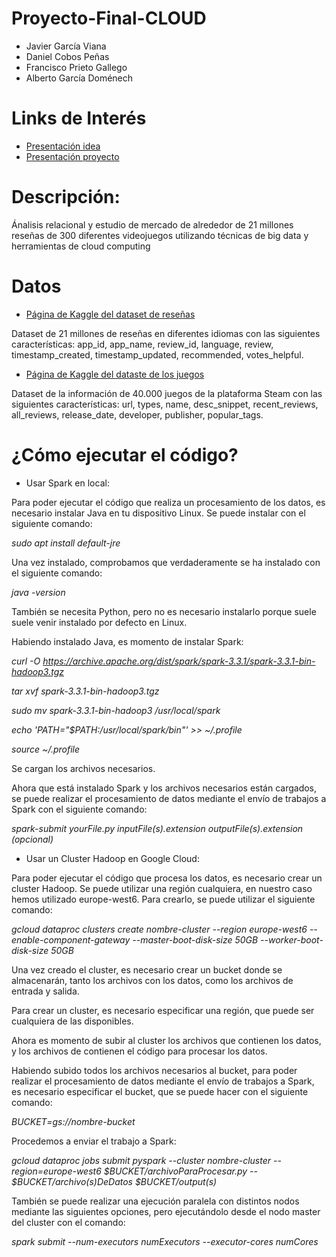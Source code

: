# Proyecto-Final-CLOUD
* Javier García Viana
* Daniel Cobos Peñas
* Francisco Prieto Gallego
* Alberto García Doménech

# Links de Interés
* [Presentación idea](https://docs.google.com/presentation/d/1bndRXzmOWwVLmoXwjcvGRPQskVZk58VQPU7JXqMCTfA/edit?usp=sharing)
* [Presentación proyecto](https://docs.google.com/presentation/d/1aw33uY-hWUdKajTlh4gqRxzWQbkhSbJq-773M9P2hH8/edit?usp=sharing)

# Descripción:
Ánalisis relacional y estudio de mercado de alrededor de 21 millones reseñas de 300 diferentes videojuegos utilizando técnicas de big data y herramientas de cloud computing

# Datos
* [Página de Kaggle del dataset de reseñas](https://www.kaggle.com/datasets/najzeko/steam-reviews-2021)

Dataset de 21 millones de reseñas en  diferentes idiomas con las siguientes características: app_id, app_name, review_id, language, review, timestamp_created, timestamp_updated, recommended, votes_helpful.

* [Página de Kaggle del dataste de los juegos](https://www.kaggle.com/datasets/trolukovich/steam-games-complete-dataset)

Dataset de la información de 40.000 juegos de la plataforma Steam con las siguientes características: url, types, name, desc_snippet, recent_reviews, all_reviews, release_date, developer, publisher, popular_tags.

# ¿Cómo ejecutar el código?
* Usar Spark en local:

Para poder ejecutar el código que realiza un procesamiento de los datos, es necesario instalar Java en tu dispositivo Linux. Se puede instalar con el siguiente comando:

  *sudo apt install default-jre*
  
Una vez instalado, comprobamos que verdaderamente se ha instalado con el siguiente comando:

  *java -version*
  
También se necesita Python, pero no es necesario instalarlo porque suele suele venir instalado por defecto en Linux.

Habiendo instalado Java, es momento de instalar Spark:

  *curl -O https://archive.apache.org/dist/spark/spark-3.3.1/spark-3.3.1-bin-hadoop3.tgz*
  
  *tar xvf spark-3.3.1-bin-hadoop3.tgz*
  
  *sudo mv spark-3.3.1-bin-hadoop3 /usr/local/spark*
  
  *echo 'PATH="$PATH:/usr/local/spark/bin"' >> ~/.profile*
  
  *source ~/.profile*
  
Se cargan los archivos necesarios.

Ahora que está instalado Spark y los archivos necesarios están cargados, se puede realizar el procesamiento de datos mediante el envío de trabajos a Spark con el siguiente comando:

  *spark-submit yourFile.py inputFile(s).extension outputFile(s).extension (opcional)*
  
* Usar un Cluster Hadoop en Google Cloud:

Para poder ejecutar el código que procesa los datos, es necesario crear un cluster Hadoop. Se puede utilizar una región cualquiera, en nuestro caso hemos utilizado europe-west6. Para crearlo, se puede utilizar el siguiente comando:

  *gcloud dataproc clusters create nombre-cluster --region europe-west6 --enable-component-gateway --master-boot-disk-size 50GB --worker-boot-disk-size 50GB*
  
Una vez creado el cluster, es necesario crear un bucket donde se almacenarán, tanto los archivos con los datos, como los archivos de entrada y salida.

Para crear un cluster, es necesario especificar una región, que puede ser cualquiera de las disponibles.

Ahora es momento de subir al cluster los archivos que contienen los datos, y los archivos de contienen el código para procesar los datos.

Habiendo subido todos los archivos necesarios al bucket, para poder realizar el procesamiento de datos mediante el envío de trabajos a Spark, es necesario especificar el bucket, que se puede hacer con el siguiente comando:

  *BUCKET=gs://nombre-bucket*
  
Procedemos a enviar el trabajo a Spark:

  *gcloud dataproc jobs submit pyspark --cluster nombre-cluster --region=europe-west6 $BUCKET/archivoParaProcesar.py -- $BUCKET/archivo(s)DeDatos $BUCKET/output(s)*
  
También se puede realizar una ejecución paralela con distintos nodos mediante las siguientes opciones, pero ejecutándolo desde el nodo master del cluster con el comando:

  *spark submit --num-executors numExecutors --executor-cores numCores <script>*
